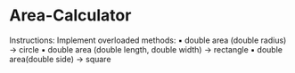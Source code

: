# Area-Calculator
Instructions: Implement overloaded methods: ▪ double area (double radius) → circle ▪ double area (double length, double width) → rectangle ▪ double area(double side) → square
